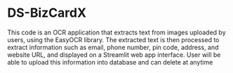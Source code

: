 # DS-BizCardX
This code is an OCR application that extracts text from images uploaded by users, using the EasyOCR library. The extracted text is then processed to extract information such as email, phone number, pin code, address, and website URL, and displayed on a Streamlit web app interface. User will be able to upload this information into database and can delete at anytime
